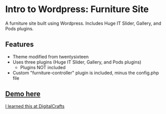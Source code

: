 # Intro to Wordpress: Furniture Site

A furniture site built using Wordpress. Includes Huge IT Slider, Gallery, and Pods plugins.

## Features
* Theme modified from twentysixteen
* Uses three plugins (Huge IT Slider, Gallery, and Pods plugins)
	- Plugins NOT included
* Custom "furniture-controller" plugin is included, minus the config.php file

## [Demo here](http://furniture.kdavidmoore.com/)

[I learned this at DigitalCrafts](http://digitalcrafts.com)
